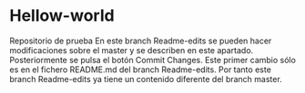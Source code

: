 # Hellow-world
Repositorio de prueba
En este branch Readme-edits se pueden hacer modificaciones sobre el master
y se describen en este apartado.
Posteriormente se pulsa el botón Commit Changes.
Este primer cambio sólo es en el fichero README.md 
del branch Readme-edits.
Por tanto este branch Readme-edits ya tiene un contenido diferente
del branch master.
